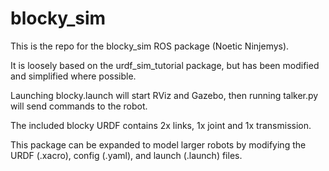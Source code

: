 # blocky_sim


This is the repo for the blocky_sim ROS package (Noetic Ninjemys).

It is loosely based on the urdf_sim_tutorial package, but has been modified and simplified where possible.

Launching blocky.launch will start RViz and Gazebo, then running talker.py will send commands to the robot.

The included blocky URDF contains 2x links, 1x joint and 1x transmission.

This package can be expanded to model larger robots by modifying the URDF (.xacro), config (.yaml), and launch (.launch) files.
